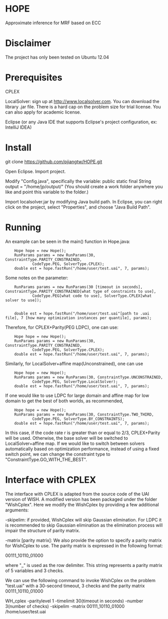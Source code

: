 # HOPE
Approximate inference for MRF based on ECC

# Disclaimer
The project has only been tested on Ubuntu 12.04

# Prerequisites
CPLEX

LocalSolver: sign up at http://www.localsolver.com. You can download the library .jar file. There is a hard cap on the problem size for trial license. You can also apply for academic license.

Eclipse (or any Java IDE that supports Eclipse's project configuration, ex: IntelliJ IDEA)

# Install
git clone https://github.com/pjiangtw/HOPE.git

Open Eclipse. Import project.

Modify "Config.java", specifically the variable: public static final String output = "/home/jp/output/" (You should create a work folder anywhere you like and point this variable to the folder.)

Import localsolver.jar by modifying Java build path. In Eclipse, you can right click on the project, select "Properties", and choose "Java Build Path".

# Running
An example can be seen in the main() function in Hope.java:

		Hope hope = new Hope();
		RunParams params = new RunParams(30, ConstraintType.PARITY_CONSTRAINED,
				CodeType.PEG, SolverType.CPLEX);
		double est = hope.fastRun("/home/user/test.uai", 7, params);

Some notes on the parameter:

		RunParams params = new RunParams(30 [timeout in seconds], ConstraintType.PARITY_CONSTRAINED[what type of constraints to use],
				CodeType.PEG[what code to use], SolverType.CPLEX[what solver to use]);


		double est = hope.fastRun("/home/user/test.uai"[path to .uai file], 7 [how many optimization instances per quantile], params);

Therefore, for CPLEX+Parity(PEG LDPC), one can use:

		Hope hope = new Hope();
		RunParams params = new RunParams(30, ConstraintType.PARITY_CONSTRAINED,
				CodeType.PEG, SolverType.CPLEX);
		double est = hope.fastRun("/home/user/test.uai", 7, params);

Similarly, for LocalSolver+affine map(Unconstrained), one can use

		Hope hope = new Hope();
		RunParams params = new RunParams(30, ConstraintType.UNCONSTRAINED,
				CodeType.PEG, SolverType.LocalSolver);
		double est = hope.fastRun("/home/user/test.uai", 7, params);

If one would like to use LDPC for large domain and affine map for low domain to get the best of both worlds, as recommended, 

		Hope hope = new Hope();
		RunParams params = new RunParams(30, ConstraintType.TWO_THIRD,
				CodeType.PEG, SolverType.BY_CONSTRAINTS);
		double est = hope.fastRun("/home/user/test.uai", 7, params);

In this case, if the code rate r is greater than or equal to 2/3, CPLEX+Parity will be used. Otherwise, the base solver will be switched to LocalSolver+affine map. If we would like to switch between solvers automatically based on optimization performance, instead of using a fixed switch point, we can change the constraint type to "ConstraintType.GO_WITH_THE_BEST".

# Interface with CPLEX
The interface with CPLEX is adapted from the source code of the UAI version of WISH. A modified version has been packaged under the folder "WishCplex". Here we modify the WishCplex by providing a few additional arguments:

-skipelim: if provided, WishCplex will skip Gaussian elimination. For LDPC it is recommended to skip Gaussian elimination as the elimination process will impair the structure of parity matrix.

-matrix [parity matrix]: We also provide the option to specify a parity matrix for WishCplex to use. The parity matrix is expressed in the following format:

00111_10110_01000

where "_" is used as the row delimiter. This string represents a parity matrix of 5 variables and 3 checks.

We can use the following command to invoke WishCplex on the problem "test.uai" with a 30-second timeout, 3 checks 
and the parity matrix 00111_10110_01000

WH_cplex -paritylevel 1 -timelimit 30(timeout in seconds) -number 3(number of checks) -skipelim -matrix 00111_10110_01000 /home/user/test.uai
